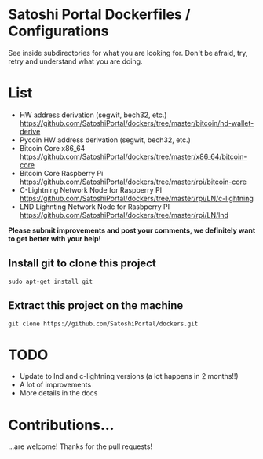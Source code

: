 # Satoshi Portal Dockerfiles / Configurations

See inside subdirectories for what you are looking for.  Don't be afraid, try, retry and understand what you are doing.

# List

- HW address derivation (segwit, bech32, etc.) https://github.com/SatoshiPortal/dockers/tree/master/bitcoin/hd-wallet-derive
- Pycoin HW address derivation (segwit, bech32, etc.) 
- Bitcoin Core x86_64 https://github.com/SatoshiPortal/dockers/tree/master/x86_64/bitcoin-core
- Bitcoin Core Raspberry Pi https://github.com/SatoshiPortal/dockers/tree/master/rpi/bitcoin-core
- C-Lightning Network Node for Raspberry PI https://github.com/SatoshiPortal/dockers/tree/master/rpi/LN/c-lightning
- LND Lighnting Network Node for Rasbperry PI https://github.com/SatoshiPortal/dockers/tree/master/rpi/LN/lnd

**Please submit improvements and post your comments, we definitely want to get better with your help!**

## Install git to clone this project

```shell
sudo apt-get install git
```

## Extract this project on the machine

```shell
git clone https://github.com/SatoshiPortal/dockers.git
```

# TODO

- Update to lnd and c-lightning versions (a lot happens in 2 months!!)
- A lot of improvements
- More details in the docs

# Contributions...

...are welcome!  Thanks for the pull requests!
